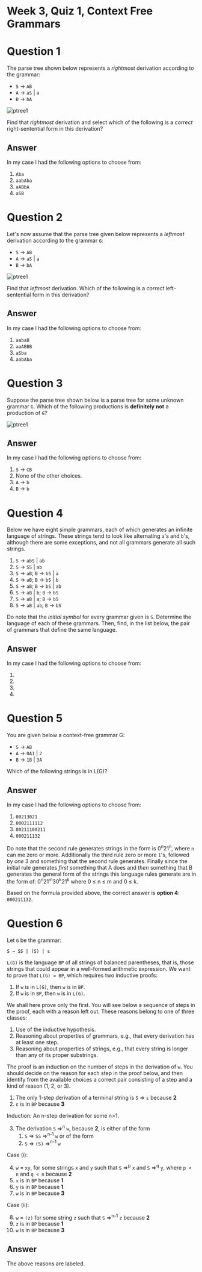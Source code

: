 # Week 3, Quiz 1, Context Free Grammars

# Question 1

The parse tree shown below represents a *rightmost* derivation according to the grammar: 

 * `S` → `AB` 
 * `A` → `aS` | `a` 
 * `B` → `bA`
 
![ptree1][ptree] 
 
Find that *rightmost* derivation and select which of the following is a *correct* right-sentential form in 
this derivation?

## Answer

In my case I had the following options to choose from:

 1. `Aba`
 2. `aabAba`
 3. `aABbA`
 4. `aSB`

# Question 2

Let's now assume that the parse tree given below represents a *leftmost* derivation according to the grammar `G`: 

 * `S` → `AB` 
 * `A` → `aS` | `a` 
 * `B` → `bA` 
 
![ptree1][ptree]
 
Find that *leftmost* derivation. Which of the following is a *correct* left-sentential form in this derivation?

## Answer

In my case I had the following options to choose from:

 1. `aabaB`
 2. `aaABBB`
 3. `aSba`
 4. `aabAba`
 
# Question 3

Suppose the parse tree shown below is a parse tree for some unknown grammar `G`. Which of the following productions 
is **definitely not** a production of `G`?

![ptree1][ptree] 

## Answer

In my case I had the following options to choose from:

 1. `S` → `CB`
 2. None of the other choices. 
 3. `A` → `b`
 4. `B` → `b`
 
# Question 4

Below we have eight simple grammars, each of which generates an infinite language of strings. These strings tend to 
look like alternating `a`'s and `b`'s, although there are some exceptions, and not all grammars generate all 
such strings.

 1. `S` → `abS` | `ab`
 2. `S` → `SS` | `ab`
 3. `S` → `aB`; `B` → `bS` | `a`
 4. `S` → `aB`; `B` → `bS` | `b`
 5. `S` → `aB`; `B` → `bS` | `ab`
 6. `S` → `aB` | `b`; `B` → `bS`
 7. `S` → `aB` | `a`; `B` → `bS`
 8. `S` → `aB` | `ab`; `B` → `bS`


Do note that the *initial symbol* for every grammar given is `S`. Determine the language of each of these grammars. 
Then, find, in the list below, the pair of grammars that define the same language.

## Answer

In my case I had the following options to choose from:

 1.
 2.
 3.
 4.
 
# Question 5

You are given below a context-free grammar G:

 * `S` → `AB` 
 * `A` → `0A1` | `2`
 * `B` → `1B` | `3A`
 
Which of the following strings is in L(G)?

## Answer

In my case I had the following options to choose from:

 1. `00213021`
 2. `0002111112`
 3. `00211100211`
 4. `000211132`

Do note that the second rule generates strings in the form is 0<sup>n</sup>21<sup>n</sup>, 
where `n` can me zero or more. Additionally the third rule zero or more `1`'s, followed by *one* 3 
and something that the second rule generates. Finally since the initial rule generates *first* 
something that A does and *then* something that B generates the general form of the strings
this language rules generate are in the form of: 
0<sup>n</sup>21<sup>m</sup>30<sup>k</sup>21<sup>k</sup> where 0 ≤ n ≤ m and 0 ≤ k.
 
Based on the formula provided above, the correct answer is **option 4**: `000211132`.
 
# Question 6

 Let `G` be the grammar:
 
 ```
 S → SS | (S) | ε
 ```

`L(G)` is the language `BP` of all strings of balanced parentheses, that is, those 
strings that could appear in a well-formed arithmetic expression. We want to prove 
that `L(G) = BP`, which requires two inductive proofs:

 1. If `w` is in `L(G)`, then `w` is in `BP`.
 2. If `w` is in `BP`, then `w` is in `L(G)`.
 
We shall here prove only the first. You will see below a sequence of steps in the 
proof, each with a reason left out. These reasons belong to one of three classes:

  1. Use of the inductive hypothesis.
  2. Reasoning about properties of grammars, e.g., that every derivation has at least one step.
  3. Reasoning about properties of strings, e.g., that every string is longer than any of its proper substrings.

The proof is an induction on the number of steps in the derivation of `w`. 
You should decide on the reason for each 
step in the proof below, and 
then identify from the available choices a correct pair 
consisting of a step and a kind of reason (1, 2, or 3).


 1. The only 1-step derivation of a terminal string is `S` => `ε` because **2**
 2. `ε` is in `BP` because **3**

Induction: An n-step derivation for some n>1.
 
  3. The derivation `S` =><sup>n</sup> `w`, because **2**, is either of the form  
        1. `S` => `SS` =><sup>n-1</sup> `w` or of the form
        2. `S` => `(S)` =><sup>n-1</sup> `w` 

Case (i):

 4. `w` = `xy`, for some strings `x` and `y` such that `S` =><sup>p</sup> `x` and `S` =><sup>q</sup> `y`, where `p < n` and `q < n` because **2** 
 5. `x` is in `BP` because **1**
 6. `y` is in `BP` because **1**
 7. `w` is in `BP` because **3**

Case (ii):

 8. `w` = `(z)` for some string `z` such that `S` =><sup>n-1</sup> `z` because **2**
 9. `z` is in `BP` because **1**
 10. `w` is in `BP` because **3**


## Answer

The above reasons are labeled.

[ptree]: images/parsetree1g.gif
